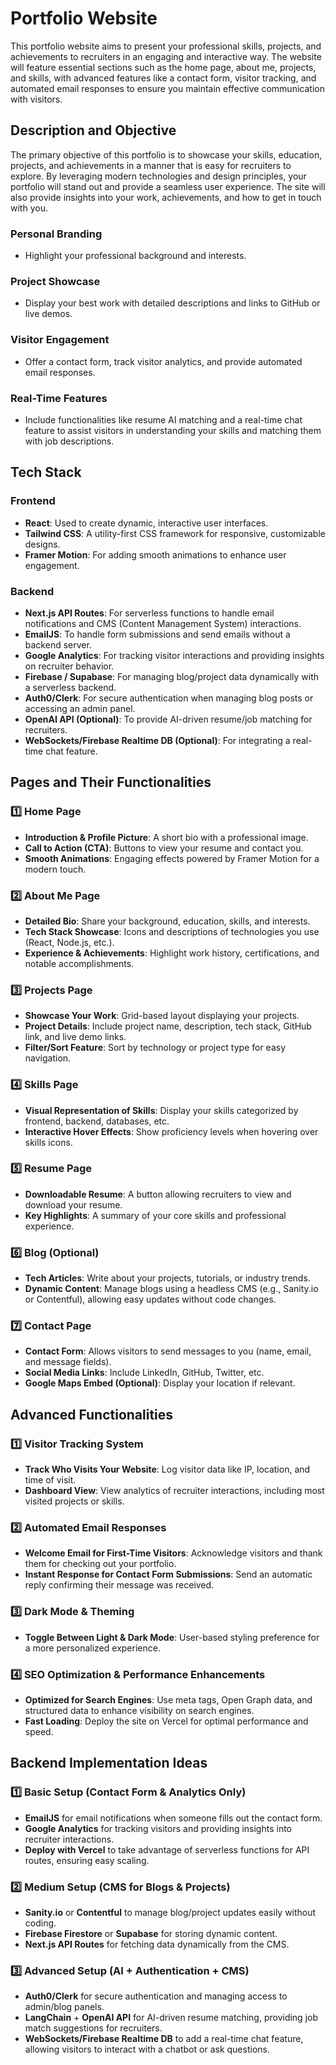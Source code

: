 # Portfolio Website

This portfolio website aims to present your professional skills, projects, and achievements to recruiters in an engaging and interactive way. The website will feature essential sections such as the home page, about me, projects, and skills, with advanced features like a contact form, visitor tracking, and automated email responses to ensure you maintain effective communication with visitors.

## Description and Objective

The primary objective of this portfolio is to showcase your skills, education, projects, and achievements in a manner that is easy for recruiters to explore. By leveraging modern technologies and design principles, your portfolio will stand out and provide a seamless user experience. The site will also provide insights into your work, achievements, and how to get in touch with you.

### Personal Branding

- Highlight your professional background and interests.

### Project Showcase

- Display your best work with detailed descriptions and links to GitHub or live demos.

### Visitor Engagement

- Offer a contact form, track visitor analytics, and provide automated email responses.

### Real-Time Features

- Include functionalities like resume AI matching and a real-time chat feature to assist visitors in understanding your skills and matching them with job descriptions.

## Tech Stack

### Frontend

- **React**: Used to create dynamic, interactive user interfaces.
- **Tailwind CSS**: A utility-first CSS framework for responsive, customizable designs.
- **Framer Motion**: For adding smooth animations to enhance user engagement.

### Backend

- **Next.js API Routes**: For serverless functions to handle email notifications and CMS (Content Management System) interactions.
- **EmailJS**: To handle form submissions and send emails without a backend server.
- **Google Analytics**: For tracking visitor interactions and providing insights on recruiter behavior.
- **Firebase / Supabase**: For managing blog/project data dynamically with a serverless backend.
- **Auth0/Clerk**: For secure authentication when managing blog posts or accessing an admin panel.
- **OpenAI API (Optional)**: To provide AI-driven resume/job matching for recruiters.
- **WebSockets/Firebase Realtime DB (Optional)**: For integrating a real-time chat feature.

## Pages and Their Functionalities

### 1️⃣ Home Page

- **Introduction & Profile Picture**: A short bio with a professional image.
- **Call to Action (CTA)**: Buttons to view your resume and contact you.
- **Smooth Animations**: Engaging effects powered by Framer Motion for a modern touch.

### 2️⃣ About Me Page

- **Detailed Bio**: Share your background, education, skills, and interests.
- **Tech Stack Showcase**: Icons and descriptions of technologies you use (React, Node.js, etc.).
- **Experience & Achievements**: Highlight work history, certifications, and notable accomplishments.

### 3️⃣ Projects Page

- **Showcase Your Work**: Grid-based layout displaying your projects.
- **Project Details**: Include project name, description, tech stack, GitHub link, and live demo links.
- **Filter/Sort Feature**: Sort by technology or project type for easy navigation.

### 4️⃣ Skills Page

- **Visual Representation of Skills**: Display your skills categorized by frontend, backend, databases, etc.
- **Interactive Hover Effects**: Show proficiency levels when hovering over skills icons.

### 5️⃣ Resume Page

- **Downloadable Resume**: A button allowing recruiters to view and download your resume.
- **Key Highlights**: A summary of your core skills and professional experience.

### 6️⃣ Blog (Optional)

- **Tech Articles**: Write about your projects, tutorials, or industry trends.
- **Dynamic Content**: Manage blogs using a headless CMS (e.g., Sanity.io or Contentful), allowing easy updates without code changes.

### 7️⃣ Contact Page

- **Contact Form**: Allows visitors to send messages to you (name, email, and message fields).
- **Social Media Links**: Include LinkedIn, GitHub, Twitter, etc.
- **Google Maps Embed (Optional)**: Display your location if relevant.

## Advanced Functionalities

### 1️⃣ Visitor Tracking System

- **Track Who Visits Your Website**: Log visitor data like IP, location, and time of visit.
- **Dashboard View**: View analytics of recruiter interactions, including most visited projects or skills.

### 2️⃣ Automated Email Responses

- **Welcome Email for First-Time Visitors**: Acknowledge visitors and thank them for checking out your portfolio.
- **Instant Response for Contact Form Submissions**: Send an automatic reply confirming their message was received.

### 3️⃣ Dark Mode & Theming

- **Toggle Between Light & Dark Mode**: User-based styling preference for a more personalized experience.

### 4️⃣ SEO Optimization & Performance Enhancements

- **Optimized for Search Engines**: Use meta tags, Open Graph data, and structured data to enhance visibility on search engines.
- **Fast Loading**: Deploy the site on Vercel for optimal performance and speed.

## Backend Implementation Ideas

### 1️⃣ Basic Setup (Contact Form & Analytics Only)

- **EmailJS** for email notifications when someone fills out the contact form.
- **Google Analytics** for tracking visitors and providing insights into recruiter interactions.
- **Deploy with Vercel** to take advantage of serverless functions for API routes, ensuring easy scaling.

### 2️⃣ Medium Setup (CMS for Blogs & Projects)

- **Sanity.io** or **Contentful** to manage blog/project updates easily without coding.
- **Firebase Firestore** or **Supabase** for storing dynamic content.
- **Next.js API Routes** for fetching data dynamically from the CMS.

### 3️⃣ Advanced Setup (AI + Authentication + CMS)

- **Auth0/Clerk** for secure authentication and managing access to admin/blog panels.
- **LangChain** + **OpenAI API** for AI-driven resume matching, providing job match suggestions for recruiters.
- **WebSockets/Firebase Realtime DB** to add a real-time chat feature, allowing visitors to interact with a chatbot or ask questions.


